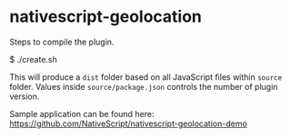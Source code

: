 # nativescript-geolocation

Steps to compile the plugin.

$ ./create.sh

This will produce a `dist` folder based on all JavaScript files within `source` folder. Values inside `source/package.json` controls the number of plugin version.

Sample application can be found here:
https://github.com/NativeScript/nativescript-geolocation-demo
